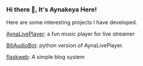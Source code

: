 ### Hi there 👋, It's Aynakeya Here!

Here are some interesting projects I have developed.

[AynaLivePlayer](https://github.com/AynaLivePlayer/AynaLivePlayer): a fun music player for live streamer

[BiliAudioBot](https://github.com/AynaLivePlayer/BiliAudioBot): python version of AynaLivePlayer.

[flaskweb](https://github.com/aynakeya/flaskweb): A simple blog system

<!--
**aynakeya/aynakeya** is a ✨ _special_ ✨ repository because its `README.md` (this file) appears on your GitHub profile.

Here are some ideas to get you started:

- 🔭 I’m currently working on ...
- 🌱 I’m currently learning ...
- 👯 I’m looking to collaborate on ...
- 🤔 I’m looking for help with ...
- 💬 Ask me about ...
- 📫 How to reach me: ...
- 😄 Pronouns: ...
- ⚡ Fun fact: ...
-->
